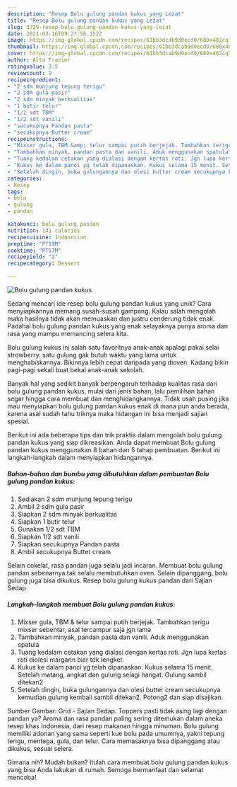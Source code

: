 ```yaml
---
description: "Resep Bolu gulung pandan kukus yang Lezat"
title: "Resep Bolu gulung pandan kukus yang Lezat"
slug: 3729-resep-bolu-gulung-pandan-kukus-yang-lezat
date: 2021-03-16T09:27:58.152Z
image: https://img-global.cpcdn.com/recipes/61bb3dcab9d0ecd0/680x482cq70/bolu-gulung-pandan-kukus-foto-resep-utama.jpg
thumbnail: https://img-global.cpcdn.com/recipes/61bb3dcab9d0ecd0/680x482cq70/bolu-gulung-pandan-kukus-foto-resep-utama.jpg
cover: https://img-global.cpcdn.com/recipes/61bb3dcab9d0ecd0/680x482cq70/bolu-gulung-pandan-kukus-foto-resep-utama.jpg
author: Alta Frazier
ratingvalue: 3.5
reviewcount: 9
recipeingredient:
- "2 sdm munjung tepung terigu"
- "2 sdm gula pasir"
- "2 sdm minyak berkualitas"
- "1 butir telur"
- "1/2 sdt TBM"
- "1/2 sdt vanili"
- "secukupnya Pandan pasta"
- "secukupnya Butter cream"
recipeinstructions:
- "Mixser gula, TBM &amp; telur sampai putih berjejak. Tambahkan terigu mixser sebentar, asal tercampur saja jgn lama"
- "Tambahkan minyak, pandan pasta dan vanili. Aduk menggunakan spatula"
- "Tuang kedalam cetakan yang dialasi dengan kertas roti. Jgn lupa kertas roti diolesi margarin biar tdk lengket."
- "Kukus ke dalam panci yg telah dipanaskan. Kukus selama 15 menit. Setelah matang, angkat dan gulung selagi hangat. Gulung sambil ditekan2"
- "Setelah dingin, buka gulungannya dan olesi butter cream secukupnya kemudian gulung kembali sambil ditekan2. Potong2 dan siap disajikan."
categories:
- Resep
tags:
- bolu
- gulung
- pandan

katakunci: bolu gulung pandan 
nutrition: 141 calories
recipecuisine: Indonesian
preptime: "PT19M"
cooktime: "PT57M"
recipeyield: "2"
recipecategory: Dessert

---
```



![Bolu gulung pandan kukus](https://img-global.cpcdn.com/recipes/61bb3dcab9d0ecd0/680x482cq70/bolu-gulung-pandan-kukus-foto-resep-utama.jpg)

Sedang mencari ide resep bolu gulung pandan kukus yang unik? Cara menyiapkannya memang susah-susah gampang. Kalau salah mengolah maka hasilnya tidak akan memuaskan dan justru cenderung tidak enak. Padahal bolu gulung pandan kukus yang enak selayaknya punya aroma dan rasa yang mampu memancing selera kita.

Bolu gulung kukus ini salah satu favoritnya anak-anak apalagi pakai selai strowberry. satu gulung gak butuh waktu yang lama untuk menghabiskannya. Bikinnya lebih cepat daripada yang dioven. Kadang bikin pagi-pagi sekali buat bekal anak-anak sekolah.

Banyak hal yang sedikit banyak berpengaruh terhadap kualitas rasa dari bolu gulung pandan kukus, mulai dari jenis bahan, lalu pemilihan bahan segar hingga cara membuat dan menghidangkannya. Tidak usah pusing jika mau menyiapkan bolu gulung pandan kukus enak di mana pun anda berada, karena asal sudah tahu triknya maka hidangan ini bisa menjadi sajian spesial.


Berikut ini ada beberapa tips dan trik praktis dalam mengolah bolu gulung pandan kukus yang siap dikreasikan. Anda dapat membuat Bolu gulung pandan kukus menggunakan 8 bahan dan 5 tahap pembuatan. Berikut ini langkah-langkah dalam menyiapkan hidangannya.

<!--inarticleads1-->

##### Bahan-bahan dan bumbu yang dibutuhkan dalam pembuatan Bolu gulung pandan kukus:

1. Sediakan 2 sdm munjung tepung terigu
1. Ambil 2 sdm gula pasir
1. Siapkan 2 sdm minyak berkualitas
1. Siapkan 1 butir telur
1. Gunakan 1/2 sdt TBM
1. Siapkan 1/2 sdt vanili
1. Siapkan secukupnya Pandan pasta
1. Ambil secukupnya Butter cream


Selain cokelat, rasa pandan juga selalu jadi incaran. Membuat bolu gulung pandan sebenarnya tak selalu membutuhkan oven. Selain dipanggang, bolu gulung juga bisa dikukus. Resep bolu gulung kukus pandan dari Sajian Sedap 

<!--inarticleads2-->

##### Langkah-langkah membuat Bolu gulung pandan kukus:

1. Mixser gula, TBM &amp; telur sampai putih berjejak. Tambahkan terigu mixser sebentar, asal tercampur saja jgn lama
1. Tambahkan minyak, pandan pasta dan vanili. Aduk menggunakan spatula
1. Tuang kedalam cetakan yang dialasi dengan kertas roti. Jgn lupa kertas roti diolesi margarin biar tdk lengket.
1. Kukus ke dalam panci yg telah dipanaskan. Kukus selama 15 menit. Setelah matang, angkat dan gulung selagi hangat. Gulung sambil ditekan2
1. Setelah dingin, buka gulungannya dan olesi butter cream secukupnya kemudian gulung kembali sambil ditekan2. Potong2 dan siap disajikan.


Sumber Gambar: Grid - Sajian Sedap. Toppers pasti tidak asing lagi dengan pandan ya? Aroma dan rasa pandan paling sering ditemukan dalam aneka resep khas Indonesia, dari resep makanan hingga minuman. Bolu gulung memiliki adonan yang sama seperti kue bolu pada umumnya, yakni tepung terigu, mentega, gula, dan telur. Cara memasaknya bisa dipanggang atau dikukus, sesuai selera. 

Gimana nih? Mudah bukan? Itulah cara membuat bolu gulung pandan kukus yang bisa Anda lakukan di rumah. Semoga bermanfaat dan selamat mencoba!
